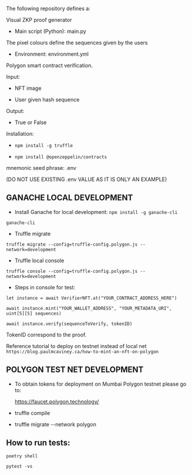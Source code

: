 

The following repository defines a:

Visual ZKP proof generator 

 + Main script (Python):  main.py
 
 The pixel colours define the sequences given by the users

 + Environment: environment.yml


Polygon smart contract verification.

Input:
 
 + NFT image
 
 + User given hash sequence

Output:

 + True or False
 
 Installation:
 
 + `npm install -g truffle`
 
 + `npm install @openzeppelin/contracts`
 
 mnemonic seed phrase: .env 
 
 (DO NOT USE EXISTING .env VALUE AS IT IS ONLY AN EXAMPLE)
 
 ## GANACHE LOCAL DEVELOPMENT
 
  + Install Ganache for local development: `npm install -g ganache-cli`
  
  `ganache-cli`
  
  + Truffle migrate
  
  `truffle migrate --config=truffle-config.polygon.js --network=development`


  + Truffle local console 
  
  `truffle console --config=truffle-config.polygon.js --network=development`
  
  + Steps in console for test:
  
  `let instance = await VerifierNFT.at("YOUR_CONTRACT_ADDRESS_HERE")`
  
  `await instance.mint("YOUR_WALLET_ADDRESS", "YOUR_METADATA_URI", uint[5][5] sequences)`
  
  `await instance.verify(sequenceToVerify, tokenID)`
  
  TokenID correspond to the proof.
    
  Reference tutorial to deploy on testnet instead of local net 
  `https://blog.paulmcaviney.ca/how-to-mint-an-nft-on-polygon`
  
 ## POLYGON TEST NET DEVELOPMENT 
  
  + To obtain tokens for deployment on Mumbai Polygon testnet please go to: 
    
      https://faucet.polygon.technology/
 
  + truffle compile
  
  + truffle migrate --network polygon
  
 ## How to run tests:
 
  `poetry shell`
  
  `pytest -vs`
  


